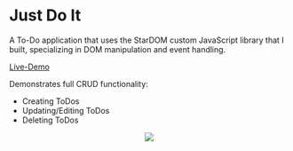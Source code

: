 # Just Do It

A To-Do application that uses the StarDOM custom JavaScript library that I built, specializing in DOM manipulation and event handling.

[Live-Demo](http://www.christopheradamlee.com/JustDoIt/)

Demonstrates full CRUD functionality:
- Creating ToDos
- Updating/Editing ToDos
- Deleting ToDos

<div style="text-align: center; display: flex; justify-content: center; align-items: center;">
  <img src="https://i.imgur.com/TVl9j3o.gif"></img>
</div>
